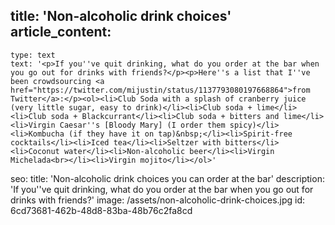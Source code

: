 title: 'Non-alcoholic drink choices'
article_content:
  -
    type: text
    text: '<p>If you''ve quit drinking, what do you order at the bar when you go out for drinks with friends?</p><p>Here''s a list that I''ve been crowdsourcing <a href="https://twitter.com/mijustin/status/1137793080197668864">from Twitter</a>:</p><ol><li>Club Soda with a splash of cranberry juice (very little sugar, easy to drink)</li><li>Club soda + lime</li><li>Club soda + Blackcurrant</li><li>Club soda + bitters and lime</li><li>Virgin Caesar''s [Bloody Mary] (I order them spicy)</li><li>Kombucha (if they have it on tap)&nbsp;</li><li>Spirit-free cocktails</li><li>Iced tea</li><li>Seltzer with bitters</li><li>Coconut water</li><li>Non-alcoholic beer</li><li>Virgin Michelada<br></li><li>Virgin mojito</li></ol>'
seo:
  title: 'Non-alcoholic drink choices you can order at the bar'
  description: 'If you''ve quit drinking, what do you order at the bar when you go out for drinks with friends?'
  image: /assets/non-alcoholic-drink-choices.jpg
id: 6cd73681-462b-48d8-83ba-48b76c2fa8cd
